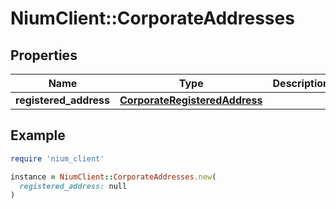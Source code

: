 # NiumClient::CorporateAddresses

## Properties

| Name | Type | Description | Notes |
| ---- | ---- | ----------- | ----- |
| **registered_address** | [**CorporateRegisteredAddress**](CorporateRegisteredAddress.md) |  | [optional] |

## Example

```ruby
require 'nium_client'

instance = NiumClient::CorporateAddresses.new(
  registered_address: null
)
```

